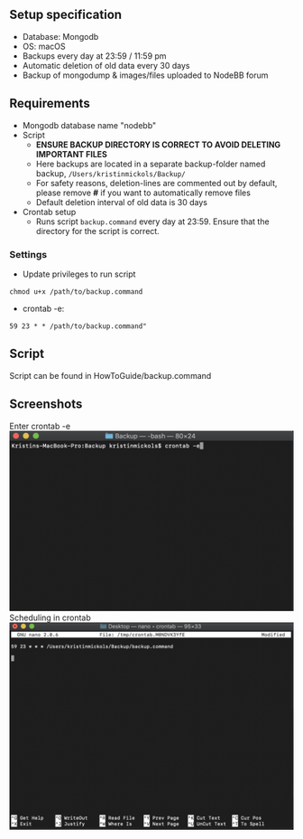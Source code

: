 ## Setup specification
* Database: Mongodb
* OS: macOS
* Backups every day at 23:59 / 11:59 pm
* Automatic deletion of old data every 30 days
* Backup of mongodump & images/files uploaded to NodeBB forum
## Requirements
* Mongodb database name "nodebb"
* Script
    * **ENSURE BACKUP DIRECTORY IS CORRECT TO AVOID DELETING IMPORTANT FILES**
    * Here backups are located in a separate backup-folder named backup, ```/Users/kristinmickols/Backup/ ```
    * For safety reasons, deletion-lines are commented out by default, please remove **#** if you want to automatically remove files
    * Default deletion interval of old data is 30 days
* Crontab setup
  * Runs script ```backup.command``` every day at 23:59. Ensure that the directory for the script is correct.

### Settings
* Update privileges to run script
```
chmod u+x /path/to/backup.command
```

* crontab -e:
```
59 23 * * /path/to/backup.command"
```

## Script
Script can be found in HowToGuide/backup.command


## Screenshots
Enter crontab -e
![alt text](https://github.com/kmickols/DD2394Project/blob/data-loss/HowToGuide/Screenshots/crontab1.png)
Scheduling in crontab
![alt text](https://github.com/kmickols/DD2394Project/blob/data-loss/HowToGuide/Screenshots/crontab.png)
